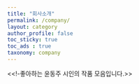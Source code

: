 ```yaml
---
title: "회사소개"
permalink: /company/
layout: category
author_profile: false
toc_sticky: true
toc_ads : true
taxonomy: company
---
```


<<!-좋아하는 윤동주 시인의 작품 모음입니다.>>
